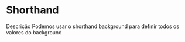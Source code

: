 # Shorthand

Descrição
Podemos usar o shorthand background para definir todos os valores do background